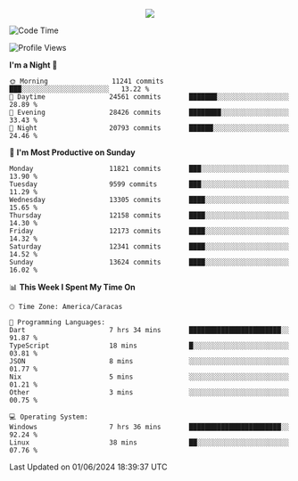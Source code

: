 <p align="center">
  <a href="http://www.github.com/thevacs">
    <img src="https://github-readme-streak-stats.herokuapp.com/?user=thevacs&stroke=ffffff&background=1c1917&ring=0891b2&fire=0891b2&currStreakNum=ffffff&currStreakLabel=0891b2&sideNums=ffffff&sideLabels=ffffff&dates=ffffff&hide_border=true" />
  </a>
</p>

<!--START_SECTION:waka-->
![Code Time](http://img.shields.io/badge/Code%20Time-2%2C508%20hrs%2011%20mins-blue)

![Profile Views](http://img.shields.io/badge/Profile%20Views-0-blue)

**I'm a Night 🦉** 

```text
🌞 Morning                11241 commits       ███░░░░░░░░░░░░░░░░░░░░░░   13.22 % 
🌆 Daytime                24561 commits       ███████░░░░░░░░░░░░░░░░░░   28.89 % 
🌃 Evening                28426 commits       ████████░░░░░░░░░░░░░░░░░   33.43 % 
🌙 Night                  20793 commits       ██████░░░░░░░░░░░░░░░░░░░   24.46 % 
```
📅 **I'm Most Productive on Sunday** 

```text
Monday                   11821 commits       ███░░░░░░░░░░░░░░░░░░░░░░   13.90 % 
Tuesday                  9599 commits        ███░░░░░░░░░░░░░░░░░░░░░░   11.29 % 
Wednesday                13305 commits       ████░░░░░░░░░░░░░░░░░░░░░   15.65 % 
Thursday                 12158 commits       ████░░░░░░░░░░░░░░░░░░░░░   14.30 % 
Friday                   12173 commits       ████░░░░░░░░░░░░░░░░░░░░░   14.32 % 
Saturday                 12341 commits       ████░░░░░░░░░░░░░░░░░░░░░   14.52 % 
Sunday                   13624 commits       ████░░░░░░░░░░░░░░░░░░░░░   16.02 % 
```


📊 **This Week I Spent My Time On** 

```text
🕑︎ Time Zone: America/Caracas

💬 Programming Languages: 
Dart                     7 hrs 34 mins       ███████████████████████░░   91.87 % 
TypeScript               18 mins             █░░░░░░░░░░░░░░░░░░░░░░░░   03.81 % 
JSON                     8 mins              ░░░░░░░░░░░░░░░░░░░░░░░░░   01.77 % 
Nix                      5 mins              ░░░░░░░░░░░░░░░░░░░░░░░░░   01.21 % 
Other                    3 mins              ░░░░░░░░░░░░░░░░░░░░░░░░░   00.75 % 

💻 Operating System: 
Windows                  7 hrs 36 mins       ███████████████████████░░   92.24 % 
Linux                    38 mins             ██░░░░░░░░░░░░░░░░░░░░░░░   07.76 % 
```


 Last Updated on 01/06/2024 18:39:37 UTC
<!--END_SECTION:waka-->
